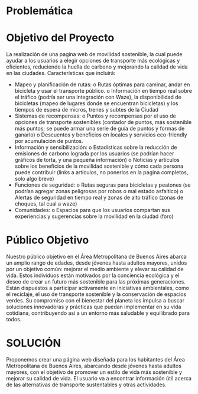 # Problemática


# Objetivo del Proyecto
La realización de una pagina web de movilidad sostenible, la cual puede ayudar a los
usuarios a elegir opciones de transporte más ecológicas y eficientes, reduciendo la
huella de carbono y mejorando la calidad de vida en las ciudades.
Características que incluirá:
-  Mapeo y planificación de rutas:
o Rutas óptimas para caminar, andar en bicicleta y usar el transporte
público.
o Información en tiempo real sobre el tráfico (podría ser una
integración con Waze), la disponibilidad de bicicletas (mapeo de
lugares donde se encuentran bicicletas) y los tiempos de espera de
micros, trenes y subtes de la Ciudad
-  Sistemas de recompensas:
o Puntos y recompensas por el uso de opciones de transporte sostenibles
(contador de puntos, más sostenible más puntos; se puede armar una
serie de guía de puntos y formas de ganarlo)
o Descuentos y beneficios en locales y servicios eco-friendly por acumulación de
puntos.
-  Información y sensibilización:
o Estadísticas sobre la reducción de emisiones de carbono lograda por
los usuarios (se podrían hacer gráficos de torta, y una pequeña
información)
o Noticias y artículos sobre los beneficios de la movilidad sostenible y
cómo cada persona puede contribuir (links a artículos, no ponerlos
en la pagina completos, solo algo breve)
-  Funciones de seguridad:
o Rutas seguras para bicicletas y peatones (se podrían agregar zonas
peligrosas por robos o mal estado asfaltico)
o Alertas de seguridad en tiempo real y zonas de alto tráfico (zonas de
choques, tal cual a waze)
-  Comunidades:
o Espacios para que los usuarios compartan sus experiencias y
sugerencias sobre la movilidad en la ciudad (foro)


# Público Objetivo
Nuestro público objetivo en el Área Metropolitana de Buenos Aires abarca un amplio rango de edades, desde jóvenes hasta adultos mayores, unidos por un objetivo común: mejorar el medio ambiente y elevar su calidad de vida. Estos individuos están motivados por la conciencia ecológica y el deseo de crear un futuro más sostenible para las próximas generaciones. Están dispuestos a participar activamente en iniciativas ambientales, como el reciclaje, el uso de transporte sostenible y la conservación de espacios verdes. Su compromiso con el bienestar del planeta los impulsa a buscar soluciones innovadoras y prácticas que puedan implementar en su vida cotidiana, contribuyendo así a un entorno más saludable y equilibrado para todos.

# SOLUCIÓN
Proponemos crear una página web diseñada para los habitantes del Área Metropolitana de Buenos Aires, abarcando desde jóvenes hasta adultos mayores, con el objetivo de promover un estilo de vida más sostenible y mejorar su calidad de vida. El usuario va a encontrar
información útil acerca de las alternativas de transporte sustentables y otras actividades. 

